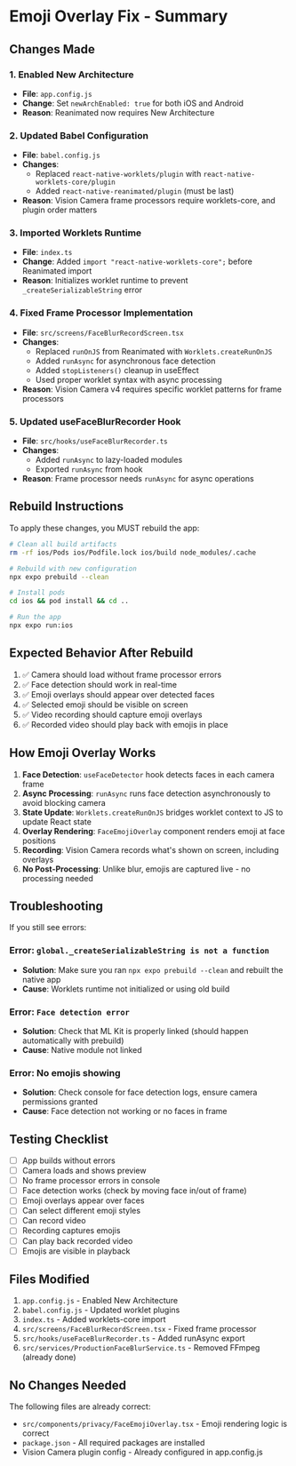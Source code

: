 # Emoji Overlay Fix - Summary

## Changes Made

### 1. Enabled New Architecture

- **File**: `app.config.js`
- **Change**: Set `newArchEnabled: true` for both iOS and Android
- **Reason**: Reanimated now requires New Architecture

### 2. Updated Babel Configuration

- **File**: `babel.config.js`
- **Changes**:
  - Replaced `react-native-worklets/plugin` with `react-native-worklets-core/plugin`
  - Added `react-native-reanimated/plugin` (must be last)
- **Reason**: Vision Camera frame processors require worklets-core, and plugin order matters

### 3. Imported Worklets Runtime

- **File**: `index.ts`
- **Change**: Added `import "react-native-worklets-core";` before Reanimated import
- **Reason**: Initializes worklet runtime to prevent `_createSerializableString` error

### 4. Fixed Frame Processor Implementation

- **File**: `src/screens/FaceBlurRecordScreen.tsx`
- **Changes**:
  - Replaced `runOnJS` from Reanimated with `Worklets.createRunOnJS`
  - Added `runAsync` for asynchronous face detection
  - Added `stopListeners()` cleanup in useEffect
  - Used proper worklet syntax with async processing
- **Reason**: Vision Camera v4 requires specific worklet patterns for frame processors

### 5. Updated useFaceBlurRecorder Hook

- **File**: `src/hooks/useFaceBlurRecorder.ts`
- **Changes**:
  - Added `runAsync` to lazy-loaded modules
  - Exported `runAsync` from hook
- **Reason**: Frame processor needs `runAsync` for async operations

## Rebuild Instructions

To apply these changes, you MUST rebuild the app:

```bash
# Clean all build artifacts
rm -rf ios/Pods ios/Podfile.lock ios/build node_modules/.cache

# Rebuild with new configuration
npx expo prebuild --clean

# Install pods
cd ios && pod install && cd ..

# Run the app
npx expo run:ios
```

## Expected Behavior After Rebuild

1. ✅ Camera should load without frame processor errors
2. ✅ Face detection should work in real-time
3. ✅ Emoji overlays should appear over detected faces
4. ✅ Selected emoji should be visible on screen
5. ✅ Video recording should capture emoji overlays
6. ✅ Recorded video should play back with emojis in place

## How Emoji Overlay Works

1. **Face Detection**: `useFaceDetector` hook detects faces in each camera frame
2. **Async Processing**: `runAsync` runs face detection asynchronously to avoid blocking camera
3. **State Update**: `Worklets.createRunOnJS` bridges worklet context to JS to update React state
4. **Overlay Rendering**: `FaceEmojiOverlay` component renders emoji at face positions
5. **Recording**: Vision Camera records what's shown on screen, including overlays
6. **No Post-Processing**: Unlike blur, emojis are captured live - no processing needed

## Troubleshooting

If you still see errors:

### Error: `global._createSerializableString is not a function`

- **Solution**: Make sure you ran `npx expo prebuild --clean` and rebuilt the native app
- **Cause**: Worklets runtime not initialized or using old build

### Error: `Face detection error`

- **Solution**: Check that ML Kit is properly linked (should happen automatically with prebuild)
- **Cause**: Native module not linked

### Error: No emojis showing

- **Solution**: Check console for face detection logs, ensure camera permissions granted
- **Cause**: Face detection not working or no faces in frame

## Testing Checklist

- [ ] App builds without errors
- [ ] Camera loads and shows preview
- [ ] No frame processor errors in console
- [ ] Face detection works (check by moving face in/out of frame)
- [ ] Emoji overlays appear over faces
- [ ] Can select different emoji styles
- [ ] Can record video
- [ ] Recording captures emojis
- [ ] Can play back recorded video
- [ ] Emojis are visible in playback

## Files Modified

1. `app.config.js` - Enabled New Architecture
2. `babel.config.js` - Updated worklet plugins
3. `index.ts` - Added worklets-core import
4. `src/screens/FaceBlurRecordScreen.tsx` - Fixed frame processor
5. `src/hooks/useFaceBlurRecorder.ts` - Added runAsync export
6. `src/services/ProductionFaceBlurService.ts` - Removed FFmpeg (already done)

## No Changes Needed

The following files are already correct:

- `src/components/privacy/FaceEmojiOverlay.tsx` - Emoji rendering logic is correct
- `package.json` - All required packages are installed
- Vision Camera plugin config - Already configured in app.config.js

